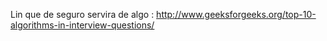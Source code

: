   Lin que de seguro servira de algo :
  http://www.geeksforgeeks.org/top-10-algorithms-in-interview-questions/
